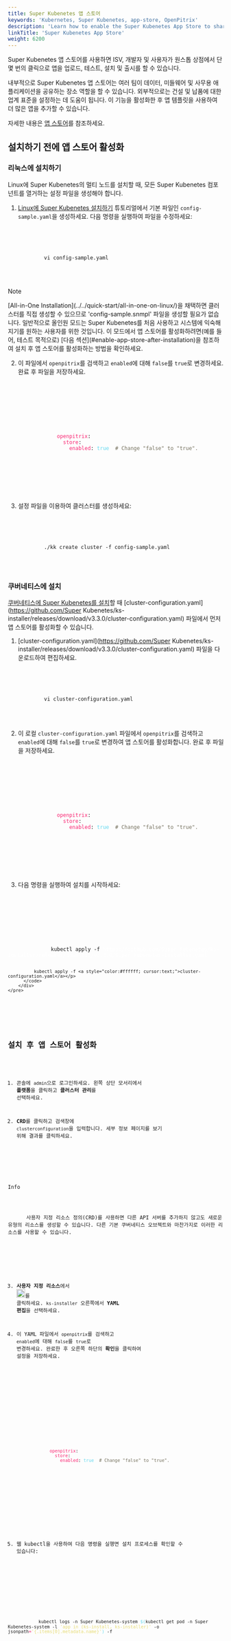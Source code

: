 ```yaml
---
title: Super Kubenetes 앱 스토어
keywords: 'Kubernetes, Super Kubenetes, app-store, OpenPitrix'
description: 'Learn how to enable the Super Kubenetes App Store to share data and apps internally and set industry standards of delivery process externally.'
linkTitle: 'Super Kubenetes App Store'
weight: 6200
---
```


Super Kubenetes 앱 스토어를 사용하면 ISV, 개발자 및 사용자가 원스톱 상점에서 단 몇 번의 클릭으로 앱을 업로드, 테스트, 설치 및 출시를 할 수 있습니다.

내부적으로 Super Kubenetes 앱 스토어는 여러 팀이 데이터, 미들웨어 및 사무용 애플리케이션을 공유하는 장소 역할을 할 수 있습니다. 외부적으로는 건설 및 납품에 대한 업계 표준을 설정하는 데 도움이 됩니다. 이 기능을 활성화한 후 앱 템플릿을 사용하여 더 많은 앱을 추가할 수 있습니다.

자세한 내용은 [앱 스토어](../../application-store/)를 참조하세요.

## 설치하기 전에 앱 스토어 활성화

### 리눅스에 설치하기

Linux에 Super Kubenetes의 멀티 노드를 설치할 때, 모든 Super Kubenetes 컴포넌트를 열거하는 설정 파일을 생성해야 합니다.

1. [Linux에 Super Kubenetes 설치하기](../../installing-on-linux/introduction/multioverview/) 튜토리얼에서 기본 파일인 `config-sample.yaml`을 생성하세요. 다음 명령을 실행하여 파일을 수정하세요:

  <article className="highlight">
    <pre>
        <div className="copy-code-button" title="Copy Code"></div>
        <div className="code-over-div">
          <code>vi config-sample.yaml</code>
        </div>
    </pre>
  </article>

  <div className="notices note">
    <p>Note</p>
    <div>
      [All-in-One Installation](../../quick-start/all-in-one-on-linux/)을 채택하면 클러스터를 직접 생성할 수 있으므로 'config-sample.snmpl' 파일을 생성할 필요가 없습니다. 일반적으로 올인원 모드는 Super Kubenetes를 처음 사용하고 시스템에 익숙해지기를 원하는 사용자를 위한 것입니다. 이 모드에서 앱 스토어를 활성화하려면(예를 들어, 테스트 목적으로) [다음 섹션](#enable-app-store-after-installation)을 참조하여 설치 후 앱 스토어를 활성화하는 방법을 확인하세요.
    </div>
  </div>

2. 이 파일에서 `openpitrix`를 검색하고 `enabled`에 대해 `false`를 `true`로 변경하세요. 완료 후 파일을 저장하세요.

  <article className="highlight">
    <pre>
        <div className="copy-code-button" title="Copy Code"></div>
        <div className="code-over-div">
          <code>
            <p>
                <span style="color:#f92672">openpitrix</span>:
                <span style="color:#f92672">&nbsp;&nbsp;store</span>:
                  <span style="color:#f92672">&nbsp;&nbsp;enabled</span>: <span style="color:#66d9ef">true</span> <span style="color:#75715e">&nbsp;#</span><span style="color:#75715e">&nbsp;Change "false" to "true".</span>
            </p>
          </code>
        </div>
    </pre>
  </article>

3. 설정 파일을 이용하여 클러스터를 생성하세요:

  <article className="highlight">
    <pre>
        <div className="copy-code-button" title="Copy Code"></div>
        <div className="code-over-div">
          <code>./kk create cluster -f config-sample.yaml</code>
        </div>
    </pre>
  </article>

### 쿠버네티스에 설치

[쿠버네티스에 Super Kubenetes를 설치](../../installing-on-kubernetes/introduction/overview/)할 때 [cluster-configuration.yaml](https://github.com/Super Kubenetes/ks-installer/releases/download/v3.3.0/cluster-configuration.yaml) 파일에서 먼저 앱 스토어를 활성화할 수 있습니다.

1. [cluster-configuration.yaml](https://github.com/Super Kubenetes/ks-installer/releases/download/v3.3.0/cluster-configuration.yaml) 파일을 다운로드하여 편집하세요.

  <article className="highlight">
    <pre>
        <div className="copy-code-button" title="Copy Code"></div>
        <div className="code-over-div">
          <code>vi cluster-configuration.yaml</code>
        </div>
    </pre>
  </article>

2. 이 로컬 `cluster-configuration.yaml` 파일에서 `openpitrix`를 검색하고 `enabled`에 대해 `false`를 `true`로 변경하여 앱 스토어를 활성화합니다. 완료 후 파일을 저장하세요.

  <article className="highlight">
    <pre>
        <div className="copy-code-button" title="Copy Code"></div>
        <div className="code-over-div">
          <code>
            <p>
                <span style="color:#f92672">openpitrix</span>:
                <span style="color:#f92672">&nbsp;&nbsp;store</span>:
                  <span style="color:#f92672">&nbsp;&nbsp;enabled</span>: <span style="color:#66d9ef">true</span> <span style="color:#75715e">&nbsp;#</span><span style="color:#75715e">&nbsp;Change "false" to "true".</span>
            </p>
          </code>
        </div>
    </pre>
  </article>

3. 다음 명령을 실행하여 설치를 시작하세요:

  <article className="highlight">
    <pre>
        <div className="copy-code-button" title="Copy Code"></div>
        <div className="code-over-div">
          <code>
            <p>
              kubectl apply -f <a style="color:#ffffff; cursor:text;">https://github.com/Super Kubenetes/ks-installer/releases/download/v3.3.0/Super Kubenetes-installer.yaml</a>
              
              kubectl apply -f <a style="color:#ffffff; cursor:text;">cluster-configuration.yaml</a></p>
          </code>
        </div>
    </pre>
  </article>

## 설치 후 앱 스토어 활성화

1. 콘솔에 `admin`으로 로그인하세요. 왼쪽 상단 모서리에서 **플랫폼**을 클릭하고 **클러스터 관리**를 선택하세요.

2. **CRD**를 클릭하고 검색창에 `clusterconfiguration`을 입력합니다. 세부 정보 페이지를 보기 위해 결과를 클릭하세요.

  <div className="notices info">
    <p>Info</p>
    <div>
      사용자 지정 리소스 정의(CRD)를 사용하면 다른 API 서버를 추가하지 않고도 새로운 유형의 리소스를 생성할 수 있습니다. 다른 기본 쿠버네티스 오브젝트와 마찬가지로 이러한 리소스를 사용할 수 있습니다.
    </div>
  </div>

3. **사용자 지정 리소스**에서 <img src="/dist/assets/docs/v3.3/enable-pluggable-components/Super Kubenetes-alerting/three-dots.png" height="20px">를 클릭하세요. `ks-installer` 오른쪽에서 **YAML 편집**을 선택하세요.

4. 이 YAML 파일에서 `openpitrix`를 검색하고 `enabled`에 대해 `false`를 `true`로 변경하세요. 완료한 후 오른쪽 하단의 **확인**을 클릭하여 설정을 저장하세요.

  <article className="highlight">
    <pre>
        <div className="copy-code-button" title="Copy Code"></div>
        <div className="code-over-div">
          <code>
            <p>
                <span style="color:#f92672">openpitrix</span>:
                <span style="color:#f92672">&nbsp;&nbsp;store</span>:
                  <span style="color:#f92672">&nbsp;&nbsp;enabled</span>: <span style="color:#66d9ef">true</span> <span style="color:#75715e">&nbsp;#</span><span style="color:#75715e">&nbsp;Change "false" to "true".</span>
            </p>
          </code>
        </div>
    </pre>
  </article>

5. 웹 kubectl을 사용하여 다음 명령을 실행면 설치 프로세스를 확인할 수 있습니다:

  <article className="highlight">
    <pre>
        <div className="copy-code-button" title="Copy Code"></div>
        <div className="code-over-div">
          <code>kubectl logs -n Super Kubenetes-system <span style="color:#66d9ef">$(</span>kubectl get pod -n Super Kubenetes-system -l <span style="color:#e6db74">'app in (ks-install, ks-installer)'</span> -o jsonpath<span style="color:#f92672">=</span><span style="color:#e6db74">'{.items[0].metadata.name}'</span><span style="color:#66d9ef">)</span> -f</code>
        </div>
    </pre>
  </article>

  <div className="notices note">
    <p>Note</p>
    <div>
      웹 kubectl 도구는 콘솔의 좌측 하단의 모서리의 <img src="/dist/assets/docs/v3.3/enable-pluggable-components/Super Kubenetes-app-store/hammer.png" height="20px">를 클릭하여 찾을 수 있습니다. 
    </div>
  </div>

## 컴포넌트 설치 확인

콘솔에 로그인한 후 왼쪽 상단에 **앱 스토어**와 그 안에 앱이 표시되면 설치가 성공한 것입니다.

<div className="notices note">
  <p>Note</p>
  <div>
    - 콘솔에 로그인하지 않고도 `<노드 IP 주소>:30880/apps`에 접속하면 앱스토어에 접속할 수 있습니다.
- Super Kubenetes 3.3.0의 **OpenPitrix** 탭은 앱 스토어가 활성화된 후 **시스템 컴포넌트** 페이지에 나타나지 않습니다.
  </div>
</div>

## 멀티 클러스터 아키텍처에서 앱 스토어 사용

[멀티 클러스터 아키텍처](../../multicluster-management/introduction/kubefed-in-Super Kubenetes/)에서는 모든 멤버 클러스터 (M 클러스터)를 관리하는 하나의 호스트 클러스터 (H 클러스터)가 있습니다. Super Kubenetes의 다른 컴포넌트와 달리, 앱 스토어는 H 클러스터 및 M 클러스터를 포함한 모든 클러스터에 대한 글로벌 애플리케이션 풀 역할을 합니다. H 클러스터에서 앱 스토어를 활성화하기만 하면 [앱 템플릿](../../project-user-guide/application/app-template/)과 [앱 저장소](../../workspace-administration/app-repository/import-helm-repository/)와 같은 앱 스토어와 관련된 기능을 M 클러스터에서 바로 사용할 수 있습니다.

하지만 H 클러스터에서 앱 스토어를 활성화하지 않고 M 클러스터에서만 활성화하면, 멀티 클러스터 아키텍처의 클러스터에서 앱 스토어를 사용할 수 없습니다.
